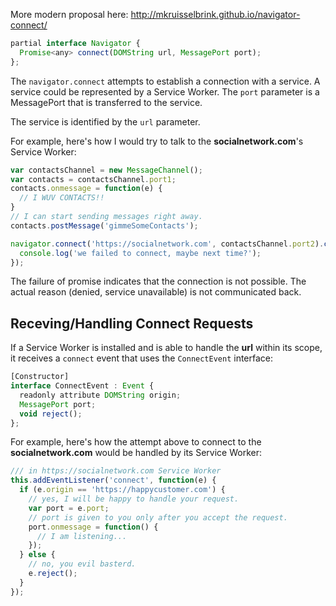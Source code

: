 More modern proposal here: http://mkruisselbrink.github.io/navigator-connect/

```js
partial interface Navigator {
  Promise<any> connect(DOMString url, MessagePort port);
};
```

The ```navigator.connect``` attempts to establish a connection with a service. A service could be represented by a Service Worker. The ```port``` parameter is a MessagePort that is transferred to the service.

The service is identified by the ```url``` parameter. 

For example, here's how I would try to talk to the **socialnetwork.com**'s Service Worker:

```js
var contactsChannel = new MessageChannel();
var contacts = contactsChannel.port1;
contacts.onmessage = function(e) {
  // I WUV CONTACTS!!
}
// I can start sending messages right away.
contacts.postMessage('gimmeSomeContacts');

navigator.connect('https://socialnetwork.com', contactsChannel.port2).catch(function() {
  console.log('we failed to connect, maybe next time?');
});
```

The failure of promise indicates that the connection is not possible. The actual reason (denied, service unavailable) is not communicated back.

## Receving/Handling Connect Requests

If a Service Worker is installed and is able to handle the **url** within its scope, it receives a ```connect``` event that uses the ```ConnectEvent``` interface:

```js
[Constructor]
interface ConnectEvent : Event {
  readonly attribute DOMString origin;
  MessagePort port;
  void reject();
};
```

For example, here's how the attempt above to connect to the **socialnetwork.com** would be handled by its Service Worker:

```js
/// in https://socialnetwork.com Service Worker
this.addEventListener('connect', function(e) {
  if (e.origin == 'https://happycustomer.com') {
    // yes, I will be happy to handle your request.
    var port = e.port;
    // port is given to you only after you accept the request.
    port.onmessage = function() {
      // I am listening...
    });
  } else {
    // no, you evil basterd.
    e.reject();
  }
});
```

